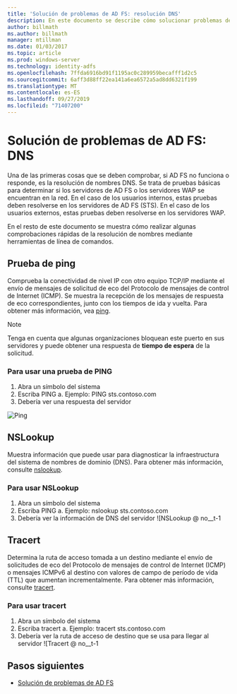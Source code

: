 ```yaml
---
title: 'Solución de problemas de AD FS: resolución DNS'
description: En este documento se describe cómo solucionar problemas de los aspectos de DNS de AD FS
author: billmath
ms.author: billmath
manager: mtillman
ms.date: 01/03/2017
ms.topic: article
ms.prod: windows-server
ms.technology: identity-adfs
ms.openlocfilehash: 7ffda6916bd91f1195ac0c289959becafff1d2c5
ms.sourcegitcommit: 6aff3d88ff22ea141a6ea6572a5ad8dd6321f199
ms.translationtype: MT
ms.contentlocale: es-ES
ms.lasthandoff: 09/27/2019
ms.locfileid: "71407200"
---
```

# <a name="ad-fs-troubleshooting---dns"></a>Solución de problemas de AD FS: DNS 
Una de las primeras cosas que se deben comprobar, si AD FS no funciona o responde, es la resolución de nombres DNS.  Se trata de pruebas básicas para determinar si los servidores de AD FS o los servidores WAP se encuentran en la red.  En el caso de los usuarios internos, estas pruebas deben resolverse en los servidores de AD FS (STS).    En el caso de los usuarios externos, estas pruebas deben resolverse en los servidores WAP.

En el resto de este documento se muestra cómo realizar algunas comprobaciones rápidas de la resolución de nombres mediante herramientas de línea de comandos.

## <a name="ping-test"></a>Prueba de ping
Comprueba la conectividad de nivel IP con otro equipo TCP/IP mediante el envío de mensajes de solicitud de eco del Protocolo de mensajes de control de Internet (ICMP). Se muestra la recepción de los mensajes de respuesta de eco correspondientes, junto con los tiempos de ida y vuelta.  Para obtener más información, vea [ping](https://technet.microsoft.com/library/ff961503.aspx).


>[!NOTE]
>Tenga en cuenta que algunas organizaciones bloquean este puerto en sus servidores y puede obtener una respuesta de **tiempo de espera** de la solicitud.

### <a name="to-use-a-ping-test"></a>Para usar una prueba de PING
1.  Abra un símbolo del sistema
2. Escriba PING <name of adfs server> a. Ejemplo:  PING sts.contoso.com
3. Debería ver una respuesta del servidor

![Ping](media/ad-fs-tshoot-dns/dns1.png)

## <a name="nslookup"></a>NSLookup
Muestra información que puede usar para diagnosticar la infraestructura del sistema de nombres de dominio (DNS).  Para obtener más información, consulte [nslookup](https://technet.microsoft.com/library/cc725991.aspx).

### <a name="to-use-a-nslookup"></a>Para usar NSLookup
1.  Abra un símbolo del sistema
2. Escriba PING <name of adfs server> a. Ejemplo: nslookup sts.contoso.com
3. Debería ver la información de DNS del servidor ![NSLookup @ no__t-1

## <a name="tracert"></a>Tracert
Determina la ruta de acceso tomada a un destino mediante el envío de solicitudes de eco del Protocolo de mensajes de control de Internet (ICMP) o mensajes ICMPv6 al destino con valores de campo de período de vida (TTL) que aumentan incrementalmente.   Para obtener más información, consulte [tracert](https://technet.microsoft.com/library/ff961507.aspx).


### <a name="to-use-tracert"></a>Para usar tracert
1.  Abra un símbolo del sistema
2. Escriba tracert <name of adfs server> a. Ejemplo: tracert sts.contoso.com
3. Debería ver la ruta de acceso de destino que se usa para llegar al servidor ![Tracert @ no__t-1

## <a name="next-steps"></a>Pasos siguientes

- [Solución de problemas de AD FS](ad-fs-tshoot-overview.md)